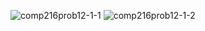 ![comp216prob12-1-1](https://user-images.githubusercontent.com/105068708/210256605-8a9ff34d-968e-4acb-af44-1d7a8bb7a514.png)
![comp216prob12-1-2](https://user-images.githubusercontent.com/105068708/210256608-f1516d60-037c-4cfb-9872-afe20ffd96aa.png)
